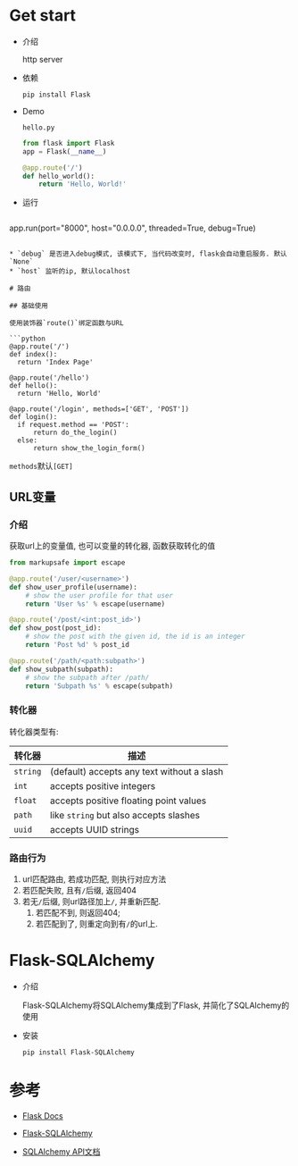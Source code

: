 #  Get start

* 介绍

  http server

* 依赖

  ```shell
  pip install Flask
  ```

* Demo

  `hello.py`

  ```python
  from flask import Flask
  app = Flask(__name__)
  
  @app.route('/')
  def hello_world():
      return 'Hello, World!'
  ```

* 运行

  ```python
app.run(port="8000", host="0.0.0.0", threaded=True, debug=True)
  ```
  
  * `debug` 是否进入debug模式, 该模式下, 当代码改变时, flask会自动重启服务. 默认`None`
* `host` 监听的ip, 默认localhost

# 路由

## 基础使用

使用装饰器`route()`绑定函数与URL

```python
@app.route('/')
def index():
    return 'Index Page'

@app.route('/hello')
def hello():
    return 'Hello, World'

@app.route('/login', methods=['GET', 'POST'])
def login():
    if request.method == 'POST':
        return do_the_login()
    else:
        return show_the_login_form()
```

`methods`默认`[GET]`

## URL变量

### 介绍

获取url上的变量值, 也可以变量的转化器, 函数获取转化的值

```python
from markupsafe import escape

@app.route('/user/<username>')
def show_user_profile(username):
    # show the user profile for that user
    return 'User %s' % escape(username)

@app.route('/post/<int:post_id>')
def show_post(post_id):
    # show the post with the given id, the id is an integer
    return 'Post %d' % post_id

@app.route('/path/<path:subpath>')
def show_subpath(subpath):
    # show the subpath after /path/
    return 'Subpath %s' % escape(subpath)
```

### 转化器

转化器类型有:

| 转化器    | 描述|
| -------- | ------------------------------------------ |
| `string` | (default) accepts any text without a slash |
| `int`    | accepts positive integers                  |
| `float`  | accepts positive floating point values     |
| `path`   | like `string` but also accepts slashes     |
| `uuid`   | accepts UUID strings                       |

### 路由行为

1. url匹配路由, 若成功匹配, 则执行对应方法
2. 若匹配失败, 且有`/`后缀, 返回404
3. 若无`/`后缀, 则url路径加上`/`, 并重新匹配. 
   1. 若匹配不到, 则返回404; 
   2. 若匹配到了, 则重定向到有`/`的url上.

# Flask-SQLAlchemy

* 介绍

  Flask-SQLAlchemy将SQLAlchemy集成到了Flask, 并简化了SQLAlchemy的使用

* 安装

  ```shell
  pip install Flask-SQLAlchemy
  ```

  





























# 参考

* [Flask Docs](https://flask.palletsprojects.com/en/1.1.x/)

* [Flask-SQLAlchemy](https://flask-sqlalchemy.palletsprojects.com/)
* [SQLAlchemy API文档](https://docs.sqlalchemy.org/en/13/genindex.html)